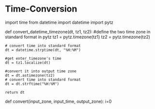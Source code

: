 # Time-Conversion
import time
from datetime import datetime
import pytz

def convert_datetime_timezone(dt, tz1, tz2):
    #define the two time zone in standard format in pytz
    tz1 = pytz.timezone(tz1)
    tz2 = pytz.timezone(tz2)

    # convert time into standard format
    dt = datetime.strptime(dt, "%H:%M")

    #get enter_timezone's time
    dt = tz1.localize(dt)

    #convert it into output time zone
    dt = dt.astimezone(tz2)
    # convert time into standard format
    dt = dt.strftime("%H:%M")

    return dt

def convert(input_zone, input_time, output_zone):
    i=0
